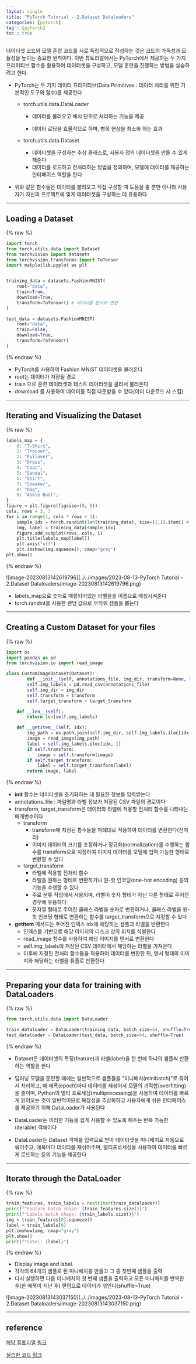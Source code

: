 ```yaml
---
layout: single
title: "PyTorch Tutorial - 2.Dataset Dataloaders"
categories: [pytorch]
tag : [pytorch]
toc : true
---
```

데이터셋 코드와 모델 훈련 코드를 서로 독립적으로 작성하는 것은 코드의 가독성과 모듈성을 높이는 중요한 원칙이다. 이번 튜토리얼에서는 PyTorch에서 제공하는 두 가지 프리미티브 함수를 활용하여 데이터셋을 구성하고, 모델 훈련을 진행하는 방법을 실습하려고 한다


- PyTorch는 두 가지 데이터 프리미티브(Data Primitives : 데이터 처리를 위한 기본적인 도구와 함수)를 제공한다
    
    
    - torch.utils.data.DataLoader
    
        - 데이터를 불러오고 배치 단위로 처리하는 기능을 제공
    
    
        - 데이터 로딩을 효율적으로 하며, 병목 현상을 최소화 하는 효과
    
    - torch.utils.data.Dataset
        - 데이터셋을 구성하는 추상 클래스로, 사용자 정의 데이터셋을 만들 수 있게 해준다
        - 데이터를 로드하고 전처리하는 방법을 정의하며, 모델에 데이터를 제공하는 인터페이스 역할을 한다
    
- 위와 같은 함수들은 데이터를 불러오고 직접 구성할 때 도움을 줄 뿐만 아니라 사용자가 자신의 프로젝트에 맞게 데이터셋을 구성하는 데 유용하다



---

## Loading a Dataset

{% raw %}

```python
import torch
from torch.utils.data import Dataset
from torchvision import datasets
from torchvision.transforms import ToTensor
import matplotlib.pyplot as plt


training_data = datasets.FashionMNIST(
    root="data",
    train=True,
    download=True,
    transform=ToTensor() # 데이터를 텐서로 변환
)

test_data = datasets.FashionMNIST(
    root="data",
    train=False,
    download=True,
    transform=ToTensor()
)
```

{% endraw %}

- PyTorch를 사용하여 Fashion MNIST 데이터셋을 불러온다
- root는 데이터가 저장될 경로
- train 으로 훈련 데이터셋과 테스트 데이터셋을 골라서 불러온다
- download 를 사용하여 데이터를 직접 다운받을 수 있다(이미 다운로드 시 스킵)



---

## Iterating and Visualizing the Dataset

{% raw %}

```python
labels_map = {
    0: "T-Shirt",
    1: "Trouser",
    2: "Pullover",
    3: "Dress",
    4: "Coat",
    5: "Sandal",
    6: "Shirt",
    7: "Sneaker",
    8: "Bag",
    9: "Ankle Boot",
}
figure = plt.figure(figsize=(8, 8))
cols, rows = 3, 3
for i in range(1, cols * rows + 1):
    sample_idx = torch.randint(len(training_data), size=(1,)).item() #무작위 샘플을 뽑기 위해 랜덤값 생성
    img, label = training_data[sample_idx]
    figure.add_subplot(rows, cols, i)
    plt.title(labels_map[label])
    plt.axis("off")
    plt.imshow(img.squeeze(), cmap="gray")
plt.show()
```

{% endraw %}

![image-20230813142619796](../../images/2023-08-13-PyTorch Tutorial - 2.Dataset Dataloaders/image-20230813142619796.png)

- labels_map으로 숫자로 매핑되어있는 라벨을을 이름으로 매칭시켜준다
- torch.randint을 사용한 랜덤 값으로 무작위 샘플을 뽑는다



---

## Creating a Custom Dataset for your files



{% raw %}

```python
import os
import pandas as pd
from torchvision.io import read_image

class CustomImageDataset(Dataset):
        def __init__(self, annotations_file, img_dir, transform=None, target_transform=None):
        self.img_labels = pd.read_csv(annotations_file)
        self.img_dir = img_dir
        self.transform = transform
        self.target_transform = target_transform

    def __len__(self):
        return len(self.img_labels)

    def __getitem__(self, idx):
        img_path = os.path.join(self.img_dir, self.img_labels.iloc[idx, 0])
        image = read_image(img_path)
        label = self.img_labels.iloc[idx, 1]
        if self.transform:
            image = self.transform(image)
        if self.target_transform:
            label = self.target_transform(label)
        return image, label
```

{% endraw %}

- __init__ 함수는 데이터셋을 초기화하는 데 필요한 정보를 입력받는다
- annotations_file : 파일명과 라벨 정보가 저장된 CSV 파일의 경로이다
- transform, target_transform은 데이터와 라벨에 적용할 전처리 함수를 나타내는 매개변수이다
  - transform
    - transform에 지정된 함수들을 차례대로 적용하여 데이터를 변환한다(전처리)
    - 이미지 데이터의 크기를 조정하거나 정규화(normalization)를 수행하는 함수를 transform으로 지정하여 이미지 데이터를 모델에 입력 가능한 형태로 변환할 수 있다 
  - target_transform
      - 라벨에 적용할 전처리 함수
      - 라벨을 원하는 형태로 변환하거나 원-핫 인코딩(one-hot encoding) 등의 기능을 수행할 수 있다
      - 주로 분류 작업에서 사용되며, 라벨이 숫자 형태가 아닌 다른 형태로 주어진 경우에 유용하다
      - 문자열 형태로 주어진 클래스 라벨을 숫자로 변환하거나, 클래스 라벨을 원-핫 인코딩 형태로 변환하는 함수를 target_transform으로 지정할 수 있다
- __getitem__ 메서드는 주어진 인덱스 idx에 해당하는 샘플과 라벨을 반환한다 
  - 인덱스를 기반으로 해당 이미지의 디스크 상의 위치를 식별한다
  - read_image 함수를 사용하여 해당 이미지를 텐서로 변환한다
  - self.img_labels에 저장된 CSV 데이터에서 해당하는 라벨을 가져온다
  - 이후에 지정된 전처리 함수들을 적용하여 데이터를 변환한 뒤, 텐서 형태의 이미지와 해당하는 라벨을 튜플로 반환한다

---

## Preparing your data for training with DataLoaders

{% raw %}

```python
from torch.utils.data import DataLoader

train_dataloader = DataLoader(training_data, batch_size=64, shuffle=True)
test_dataloader = DataLoader(test_data, batch_size=64, shuffle=True)
```

{% endraw %}

- Dataset은 데이터셋의 특징(feature)과 라벨(label)을 한 번에 하나의 샘플씩 반환하는 역할을 한다

- 딥러닝 모델을 훈련할 때에는 일반적으로 샘플들을 "미니배치(minibatch)"로 묶어서 처리하고, 매 에폭(epoch)마다 데이터를 재섞어서 모델의 과적합(overfitting)을 줄이며, Python의 멀티 프로세싱(multiprocessing)을 사용하여 데이터를 빠르게 읽어오는 것이 일반적이므로 복잡성을 추상화하고 사용자에게 쉬운 인터페이스를 제공하기 위해 DataLoader가 사용된다

- DataLoader는 이러한 기능을 쉽게 사용할 수 있도록 해주는 반복 가능한(iterable) 객체이다

- DataLoader는 Dataset 객체를 입력으로 받아 데이터셋을 미니배치로 자동으로 묶어주고, 에폭마다 데이터를 재섞어주며, 멀티프로세싱을 사용하여 데이터를 빠르게 로드하는 등의 기능을 제공한다



---

## Iterate through the DataLoader

{% raw %}

```python
train_features, train_labels = next(iter(train_dataloader))
print(f"Feature batch shape: {train_features.size()}")
print(f"Labels batch shape: {train_labels.size()}")
img = train_features[0].squeeze()
label = train_labels[0]
plt.imshow(img, cmap="gray")
plt.show()
print(f"Label: {label}")
```

{% endraw %}

- Display image and label.
- 각각의 64개의 샘플로 된 미니배치를 만들고 그 중 첫번째 샘플을 출력
- 다시 실행하면 다음 미니배치의 첫 번째 샘플을 출력하고 모든 미니배치를 반복한 후(한 애폭이 지난 후) 랜덤으로 데이터가 섞인다(shuffle=True)

![image-20230813143037150](../../images/2023-08-13-PyTorch Tutorial - 2.Dataset Dataloaders/image-20230813143037150.png)




---

## reference

[해당 튜토리얼 링크](https://pytorch.org/tutorials/beginner/basics/data_tutorial.html)

[실습한 코드 링크](https://github.com/LeeJeaHyuk/dacon/blob/master/torch_tutorial/2_Dataset%20Dataloaders.ipynb)

